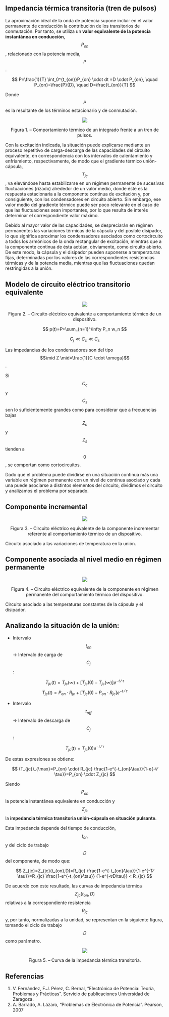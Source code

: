 <script src="https://cdn.mathjax.org/mathjax/latest/MathJax.js?config=TeX-AMS-MML_HTMLorMML" type="text/javascript"></script>

## Impedancia térmica transitoria (tren de pulsos)

La aproximación ideal de la onda de potencia supone incluir en el valor permanente de conducción la contribución de los transitorios de conmutación.
Por tanto, se utiliza un **valor equivalente de la potencia instantánea en conducción**, $$P_{on}$$, relacionado con la potencia media, $$P$$.

$$
P=\frac{1}{T} \int_0^{t_{on}}P_{on} \cdot dt =D \cdot P_{on}, \quad P_{on}=\frac{P}{D}, \quad D=\frac{t_{on}}{T}
$$

Donde $$P$$ es la resultante de los términos estacionario y de conmutación.
<p align="center">
  <img src="../assets/img/teoria/teoTrenPulsos/Fig1.png">
</p>
<p align = "center">Figura 1. – Comportamiento térmico de un integrado frente a un tren de pulsos.</p> 
 
Con la excitación indicada, la situación puede explicarse mediante un proceso repetitivo de carga-descarga de las capacidades del circuito equivalente, en correspondencia con los intervalos de calentamiento y enfriamiento, respectivamente, de modo que el gradiente térmico unión-cápsula,$$T_{jc}$$, va elevándose hasta estabilizarse en un régimen permanente de sucesivas fluctuaciones (rizado) alrededor de un valor medio, donde éste es la respuesta estacionaria a la componente continua de excitación y, por consiguiente, con los condensadores en circuito abierto. Sin embargo, ese valor medio del gradiente térmico puede ser poco relevante en el caso de que las fluctuaciones sean importantes, por lo que resulta de interés determinar el correspondiente valor máximo.

Debido al mayor valor de las capacidades, se despreciarán en régimen permanentes las variaciones térmicas de la cápsula y del posible disipador, lo que significa aproximar los condensadores asociados como cortocircuito a todos los armónicos de la onda rectangular de excitación, mientras que a la componente continua de ésta actúan, obviamente, como circuito abierto. De este modo, la cápsula y el disipador pueden suponerse a temperaturas fijas, determinadas por los valores de las correspondientes resistencias térmicas y de la potencia media, mientras que las fluctuaciones quedan restringidas a la unión.

## Modelo de circuito eléctrico transitorio equivalente
<p align="center">
  <img src="../assets/img/teoria/teoTrenPulsos/Fig2.png">
</p>
<p align = "center">Figura 2. – Circuito eléctrico equivalente a comportamiento térmico de un dispositivo.</p> 

$$
p(t)=P+\sum_{n=1}^\infty P_n w_n
$$

$$
C_j\ll C_c\ll C_s
$$

Las impedancias de los condensadores son del tipo $$\mid Z \mid=\frac{1}{C \cdot \omega}$$. 

Si $$C_c$$ y $$C_s$$ son lo suficientemente grandes como para considerar que a frecuencias bajas $$Z_c$$ y $$Z_s$$ tienden a $$0$$, se comportan como cortocircuitos.

Dado que el problema puede dividirse en una situación continua más una variable en régimen permanente con un nivel de continua asociado y cada una puede asociarse a distintos elementos del circuito, dividimos el circuito y analizamos el problema por separado.

## Componente incremental
<p align="center">
  <img src="../assets/img/teoria/teoTrenPulsos/Fig3.png">
</p>
<p align = "center">Figura 3. – Circuito eléctrico equivalente de la componente incrementar referente al comportamiento térmico de un dispositivo.</p> 

Circuito asociado a las variaciones de temperatura en la unión.

## Componente asociada al nivel medio en régimen permanente
<p align="center">
  <img src="../assets/img/teoria/teoTrenPulsos/Fig4.png">
</p>
<p align = "center">Figura 4. – Circuito eléctrico equivalente de la componente en régimen permanente del comportamiento térmico del dispositivo.</p> 

Circuito asociado a las temperaturas constantes de la cápsula y el disipador.

## Analizando la situación de la unión:
- Intervalo $$t_{on}$$ → Intervalo de carga de $$C_j$$:

$$
T_{jc}(t)=T_{jc}(\infty)+[T_{jc}(0)-T_{jc}(\infty)] e^{-t⁄\tau}
$$
$$
T_{jc}(t)=P_{on} \cdot R_{jc}+[T_{jc}(0)-P_{on} \cdot R_{jc}] e^{-t⁄\tau}
$$
- Intervalo $$t_{off}$$ → Intervalo de descarga de $$C_j$$:

$$
T_{jc}(t)=T_{jc}(0)e^{-t⁄\tau}
$$

De estas expresiones se obtiene:

$$
(T_{jc})_{\max}=P_{on} \cdot R_{jc} \frac{1-e^{-t_{on}⁄\tau}}{1-e{-t⁄\tau}}=P_{on} \cdot Z_{jc}
$$

Siendo $$P_{on}$$ la potencia instantánea equivalente en conducción y $$Z_{jc}$$ la **impedancia térmica transitoria unión-cápsula en situación pulsante**.

Esta impedancia depende del tiempo de conducción, $$t_{on}$$ y del ciclo de trabajo $$D$$ del componente, de modo que:

$$
Z_{jc}=Z_{jc}(t_{on},D)=R_{jc} \frac{1-e^{-t_{on}⁄\tau}}{1-e^{-T⁄\tau}}=R_{jc} \frac{1-e^{-t_{on}⁄\tau}} {1-e^{-t⁄D\tau}} < R_{jc}
$$

De acuerdo con este resultado, las curvas de impedancia térmica $$Z_{jc}(t_{on},D)$$ relativas a la correspondiente resistencia $$R_{jc}$$ y, por tanto, normalizadas a la unidad, se representan en la siguiente figura, tomando el ciclo de trabajo $$D$$ como parámetro.

<p align="center">
  <img src="../assets/img/teoria/teoTrenPulsos/Fig5.png">
</p>
<p align = "center">Figura 5. – Curva de la impedancia térmica transitoria.</p>

## Referencias
1.	V. Fernández, F.J. Pérez, C. Bernal, “Electrónica de Potencia: Teoría, Problemas y Prácticas”. Servicio de publicaciones Universidad de Zaragoza.
2.	A. Barrado, A. Lázaro, “Problemas de Electrónica de Potencia”. Pearson, 2007 
